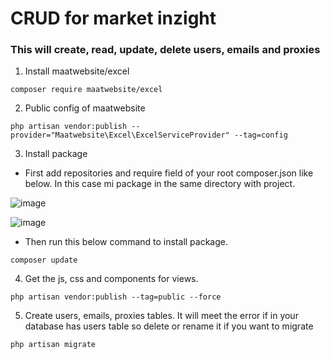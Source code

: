 # CRUD for market inzight 

### This will create, read, update, delete users, emails and proxies 
1. Install maatwebsite/excel
```
composer require maatwebsite/excel
```
2. Public config of maatwebsite
```
php artisan vendor:publish --provider="Maatwebsite\Excel\ExcelServiceProvider" --tag=config
```
3. Install package
- First add repositories and require field of your root composer.json like below. In this case mi package in the same directory with project.
  
![image](https://github.com/ngovi-2909/market-inzight/assets/74971162/83ca4e52-cd5a-4186-ad4b-d4f5e5bcc28f)

 ![image](https://github.com/ngovi-2909/market-inzight/assets/74971162/248d1a66-fc10-40d0-b058-03efd93121c0)
- Then run this below command to install package. 
```
composer update
```
4. Get the js, css and components for views.
```
php artisan vendor:publish --tag=public --force
```

5. Create users, emails, proxies tables. It will meet the error if in your database has users table so delete or rename it if you want to migrate
```
php artisan migrate
```

